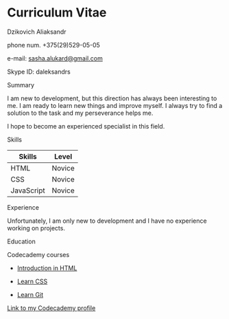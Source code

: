 # Curriculum Vitae
Dzikovich Aliaksandr

phone num. +375(29)529-05-05

e-mail: sasha.alukard@gmail.com

Skype ID: daleksandrs

Summary


I am new to development, but this direction has always been interesting to me. I am ready to learn new things and improve myself. I always try to find a solution to the task and my perseverance helps me.

 I hope to become an experienced specialist in this field.

 Skills

 Skills | Level
 -------|-------
HTML| Novice
CSS | Novice
JavaScript | Novice

Experience

Unfortunately, I am only new to development and I have no experience working on projects.

Education

Codecademy courses

* [Introduction in HTML](https://www.codecademy.com/learn/learn-html)

* [Learn CSS](https://www.codecademy.com/learn/learn-css)

* [Learn Git](https://www.codecademy.com/learn/learn-git)

[Link to my Codecademy profile](https://www.codecademy.com/profiles/Darstone)
